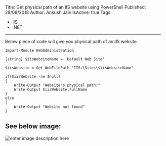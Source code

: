 Title: Get physical path of an IIS website using PowerShell
Published: 28/08/2018
Author: Ankush Jain
IsActive: true
Tags:
  - IIS
  - .NET
---
Below piece of code will give you physical path of an IIS website.

```
Import-Module WebAdministration

[string] $iisWebsiteName = 'Default Web Site'

$iisWebsite = Get-WebFilePath "IIS:\Sites\$iisWebsiteName"

if($iisWebsite -ne $null)
{ 
    Write-Output "Website's physical path:"
    Write-Output $iisWebsite.FullName
}
else
{
    Write-Output "Website not found"
} 
```

## See below image:
![enter image description here](/img/blogs/get-physical-path-of-an-iis-website-using-powershell/get-physical-path-of-an-iis-website-using-powershell.png)

                